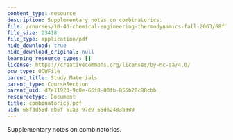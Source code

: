 ```yaml
---
content_type: resource
description: Supplementary notes on combinatorics.
file: /courses/10-40-chemical-engineering-thermodynamics-fall-2003/68f3d55deb5f61a397e958d62483b300_combinatorics.pdf
file_size: 23418
file_type: application/pdf
hide_download: true
hide_download_original: null
learning_resource_types: []
license: https://creativecommons.org/licenses/by-nc-sa/4.0/
ocw_type: OCWFile
parent_title: Study Materials
parent_type: CourseSection
parent_uid: d7e11923-9c0e-66f8-00fb-855b28c88cbb
resourcetype: Document
title: combinatorics.pdf
uid: 68f3d55d-eb5f-61a3-97e9-58d62483b300
---
```

Supplementary notes on combinatorics.
